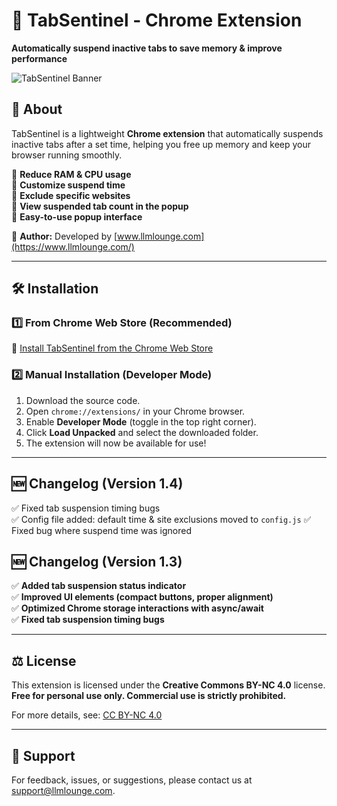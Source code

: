 # 🚀 TabSentinel - Chrome Extension

**Automatically suspend inactive tabs to save memory & improve performance**

![TabSentinel Banner](https://www.llmlounge.com/tabsentinel/tabsentinel.jpg)

## 📌 About

TabSentinel is a lightweight **Chrome extension** that automatically suspends inactive tabs after a set time, helping you free up memory and keep your browser running smoothly.

🔹 **Reduce RAM & CPU usage**  
🔹 **Customize suspend time**  
🔹 **Exclude specific websites**  
🔹 **View suspended tab count in the popup**  
🔹 **Easy-to-use popup interface**

📢 **Author:** Developed by [www.llmlounge.com](https://www.llmlounge.com/)

---

## 🛠 Installation

### 1️⃣ **From Chrome Web Store (Recommended)**

🔹 [Install TabSentinel from the Chrome Web Store](https://chromewebstore.google.com/detail/flhkincklolocahijdbecbmlkdnjpmhc?utm_source=item-share-cb)

### 2️⃣ **Manual Installation (Developer Mode)**

1. Download the source code.
2. Open `chrome://extensions/` in your Chrome browser.
3. Enable **Developer Mode** (toggle in the top right corner).
4. Click **Load Unpacked** and select the downloaded folder.
5. The extension will now be available for use!

---

## 🆕 Changelog (Version 1.4)

✅ Fixed tab suspension timing bugs  
✅ Config file added: default time & site exclusions moved to `config.js`
✅ Fixed bug where suspend time was ignored

## 🆕 Changelog (Version 1.3)

✅ **Added tab suspension status indicator**  
✅ **Improved UI elements (compact buttons, proper alignment)**  
✅ **Optimized Chrome storage interactions with async/await**  
✅ **Fixed tab suspension timing bugs**

---

## ⚖️ License

This extension is licensed under the **Creative Commons BY-NC 4.0** license.  
**Free for personal use only. Commercial use is strictly prohibited.**

For more details, see: [CC BY-NC 4.0](https://creativecommons.org/licenses/by-nc/4.0/)


---

## 📧 Support

For feedback, issues, or suggestions, please contact us at [support@llmlounge.com](mailto:support@llmlounge.com).
